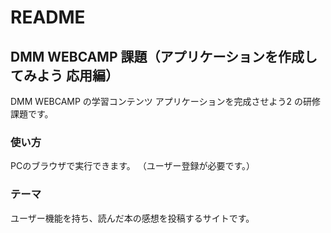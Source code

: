 # README

## DMM WEBCAMP 課題（アプリケーションを作成してみよう 応用編）
DMM WEBCAMP の学習コンテンツ アプリケーションを完成させよう2 の研修課題です。

### 使い方
PCのブラウザで実行できます。
（ユーザー登録が必要です。）

### テーマ
ユーザー機能を持ち、読んだ本の感想を投稿するサイトです。